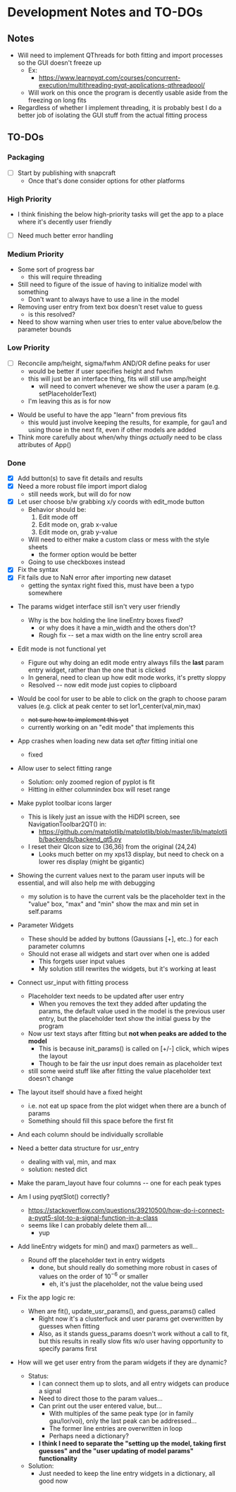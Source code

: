# Development Notes and TO-DOs

## Notes

- Will need to implement QThreads for both fitting and import processes so the GUI doesn't freeze up
    - Ex:
        - https://www.learnpyqt.com/courses/concurrent-execution/multithreading-pyqt-applications-qthreadpool/
    - Will work on this once the program is decently usable aside from the freezing on long fits
- Regardless of whether I implement threading, it is probably best I do a better job of isolating the GUI stuff from the actual fitting process

## TO-DOs

### Packaging

- [ ] Start by publishing with snapcraft
    - Once that's done consider options for other platforms

### High Priority

* I think finishing the below high-priority tasks will get the app to a place where it's decently user friendly

- [ ] Need much better error handling

### Medium Priority

- Some sort of progress bar
    - this will require threading
- Still need to figure of the issue of having to initialize model with something 
    - Don't want to always have to use a line in the model
- Removing user entry from text box doesn't reset value to guess
    - is this resolved?
- Need to show warning when user tries to enter value above/below the parameter bounds

### Low Priority

- [ ] Reconcile amp/height, sigma/fwhm AND/OR define peaks for user
    - would be better if user specifies height and fwhm
    - this will just be an interface thing, fits will still use amp/height
        - will need to convert whenever we show the user a param (e.g. setPlaceholderText)
    - I'm leaving this as is for now
- Would be useful to have the app "learn" from previous fits
    - this would just involve keeping the results, for example, for gau1 and using those in the next fit, even if other models are added
- Think more carefully about when/why things *actually* need to be class attributes of App()

### Done

- [x] Add button(s) to save fit details and results
- [x] Need a more robust file import import dialog
    - still needs work, but will do for now
- [x] Let user choose b/w grabbing x/y coords with edit_mode button
    - Behavior should be:
        1. Edit mode off
        2. Edit mode on, grab x-value
        3. Edit mode on, grab y-value
    -  Will need to either make a custom class or mess with the style sheets
        - the former option would be better
    - Going to use checkboxes instead
- [x] Fix the syntax
- [x] Fit fails due to NaN error after importing new dataset
    - getting the syntax right fixed this, must have been a typo somewhere
- The params widget interface still isn't very user friendly
    - Why is the box holding the line lineEntry boxes fixed?
        - or why does it have a min_width and the others don't?
        - Rough fix -- set a max width on the line entry scroll area
- Edit mode is not functional yet
    - Figure out why doing an edit mode entry always fills the **last** param entry widget, rather than the one that is clicked
    - In general, need to clean up how edit mode works, it's pretty sloppy
    - Resolved -- now edit mode just copies to clipboard
- Would be cool for user to be able to click on the graph to choose param values (e.g. click at peak center to set lor1_center(val,min,max)
    - ~~not sure how to implement this yet~~
    - currently working on an "edit mode" that implements this
- App crashes when loading new data set *after* fitting initial one
    - fixed
- Allow user to select fitting range
    - Solution: only zoomed region of pyplot is fit
    - Hitting <enter> in either columnindex box will reset range
- Make pyplot toolbar icons larger
    - This is likely just an issue with the HiDPI screen, see NavigationToolbar2QT() in:
        - https://github.com/matplotlib/matplotlib/blob/master/lib/matplotlib/backends/backend_qt5.py
    - I reset their QIcon size to (36,36) from the original (24,24)
        - Looks much better on my xps13 display, but need to check on a lower res display (might be gigantic)
- Showing the current values next to the param user inputs will be essential, and will also help me with debugging
    - my solution is to have the current vals be the placeholder text in the "value" box, "max" and "min" show the max and min set in self.params
- Parameter Widgets
    - These should be added by buttons (Gaussians [+], etc..) for each parameter columns
    - Should not erase all widgets and start over when one is added
        - This forgets user input values
        - My solution still rewrites the widgets, but it's working at least
- Connect usr_input with fitting process
    - Placeholder text needs to be updated after user entry
        - When you removes the text they added after updating the params, the default value used in the model is the previous user entry, but the placeholder text show the initial guess by the program
    - Now usr text stays after fitting but **not when peaks are added to the model**
        - This is because init_params() is called on [+/-] click, which wipes the layout
        - Though to be fair the usr input does remain as placeholder text
    - still some weird stuff like after fitting the value placeholder text doesn't change
- The layout itself should have a fixed height
    - i.e. not eat up space from the plot widget when there are a bunch of params
    - Something should fill this space before the first fit
- And each column should be individually scrollable
- Need a better data structure for usr_entry
    - dealing with val, min, and max
    - solution: nested dict
- Make the param_layout have four columns -- one for each peak types
- Am I using pyqtSlot() correctly?
    - https://stackoverflow.com/questions/39210500/how-do-i-connect-a-pyqt5-slot-to-a-signal-function-in-a-class
    - seems like I can probably delete them all...
        - yup
- Add lineEntry widgets for min() and max() parmeters as well... 
    - Round off the placeholder text in entry widgets
        - done, but should really do something more robust in cases of values on the order of $10^{-6}$ or smaller
            - eh, it's just the placeholder, not the value being used
- Fix the app logic re:
    - When are fit(), update_usr_params(), and guess_params() called
        - Right now it's a clusterfuck and user params get overwritten by guesses when fitting
        - Also, as it stands guess_params doesn't work without a call to fit, but this results in really slow fits w/o user having opportunity to specify params first

- How will we get user entry from the param widgets if they are dynamic?
    - Status:
        - I can connect them up to slots, and all entry widgets can produce a signal
        - Need to direct those to the param values...
        - Can print out the user entered value, but...
            - With multiples of the same peak type (or in family gau/lor/voi), only the last peak can be addressed...
            - The former line entries are overwritten in loop
            - Perhaps need a dictionary?
        - **I think I need to separate the "setting up the model, taking first guesses" and the "user updating of model params" functionality**
    - Solution:
        - Just needed to keep the line entry widgets in a dictionary, all good now


